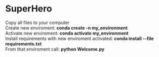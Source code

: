 # SuperHero
Copy all files to your computer  
Create new enviroment: **conda create -n my_environment**   
Activate new enviroment: **conda activate my_environment**  
Install requirements with new enviroment activated: **conda install --file requirements.txt**  
From that enviroment call: **python Welcome.py**
